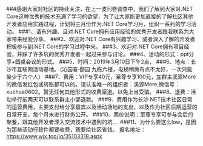 ###感谢大家对社区的持续关注，在上一波问卷调查中，我们了解到大家对.NET Core这种优秀的技术充满了学习的欲望，为了让大家能更加直接的了解社区其他开发者应用实践过程，计划将三月份作为.NET Core学习月，组织一系列的学习活动。
###1、请有兴趣、且对.NET Core拥有应用经验的优秀开发者跟我联系为大家带来经验分享。
###2、欢迎对.NET Core有兴趣学习、或者深入了解的开发者积极参与到.NET Core的学习过程中来。
###3、欢迎对.NET Core拥有项目经验，并踩了许多坑的优秀开发者一起过来参与讨论。
###4、活动的形式：ppt分享+圆桌会议的形式。
###5、时间：2019年3月10日下午2点，
###6、地点：长沙市互联网活动基地。（沁园春·御园 九栋六楼，电梯稍微有点不太好，一次只能坐少于六个人）
###7、费用：VIP专享40元，至尊专享100元，加群主溪源More的微信发红包或转账都可以的。请认准唯一的组织者：溪源More,微信号：xuehua0602。暂无任何其他形式的收费渠道。以免上当受骗。
###8、退费：活动举行前两天可以联系群主小邹退款。
###9、费用作为长沙.NET技术社区日常的运营费用，主要支付给分享嘉宾以及活动场地的支出，以及作为社区后期运营的日常开支，每个月末进行财务公开。
###10、票价说明：至尊专享可参与会后的聚餐，跟其他开发者深入交流技术中遇到的坑....
###11、为什么要这么low，是因为那些活动行软件都要收费，我要给社区省钱。
报名地址：https://www.wjx.top/jq/35103318.aspx



